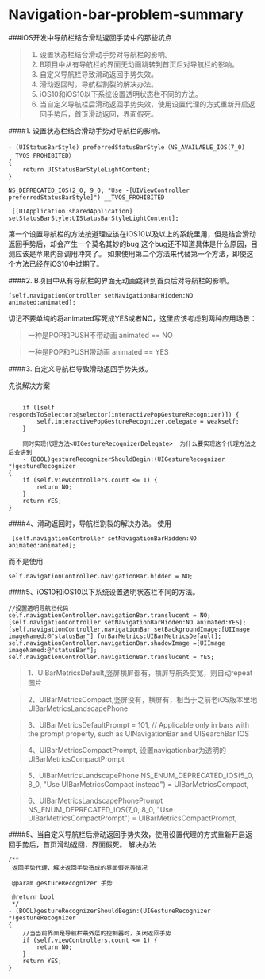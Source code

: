 # Navigation-bar-problem-summary
###iOS开发中导航栏结合滑动返回手势中的那些坑点

> 1. 设置状态栏结合滑动手势对导航栏的影响。
> 2. B项目中从有导航栏的界面无动画跳转到首页后对导航栏的影响。
> 3. 自定义导航栏导致滑动返回手势失效。
> 4. 滑动返回时，导航栏割裂的解决办法。
> 5. iOS10和iOS10以下系统设置透明状态栏不同的方法。
> 6. 当自定义导航栏后滑动返回手势失效，使用设置代理的方式重新开启返回手势后，首页滑动返回，界面假死。


####1. 设置状态栏结合滑动手势对导航栏的影响。
```
- (UIStatusBarStyle) preferredStatusBarStyle（NS_AVAILABLE_IOS(7_0) __TVOS_PROHIBITED）
{
    return UIStatusBarStyleLightContent;
}
```
```
NS_DEPRECATED_IOS(2_0, 9_0, "Use -[UIViewController preferredStatusBarStyle]") __TVOS_PROHIBITED

 [[UIApplication sharedApplication] setStatusBarStyle:UIStatusBarStyleLightContent];
```

第一个设置导航栏的方法按道理应该在iOS10以及以上的系统里用，但是结合滑动返回手势后，却会产生一个莫名其妙的bug,这个bug还不知道具体是什么原因，目测应该是苹果内部调用冲突了。
如果使用第二个方法来代替第一个方法，即使这个方法已经在iOS10中过期了。

####2. B项目中从有导航栏的界面无动画跳转到首页后对导航栏的影响。

```
[self.navigationController setNavigationBarHidden:NO animated:animated];
```
切记不要单纯的将animated写死成YES或者NO，这里应该考虑到两种应用场景：
>一种是POP和PUSH不带动画    animated == NO

>一种是POP和PUSH带动画      animated == YES

####3. 自定义导航栏导致滑动返回手势失效。

先说解决方案

```
  
    if ([self respondsToSelector:@selector(interactivePopGestureRecognizer)]) {
        self.interactivePopGestureRecognizer.delegate = weakself;
    }
    
    同时实现代理方法<UIGestureRecognizerDelegate>  为什么要实现这个代理方法之后会讲到
    - (BOOL)gestureRecognizerShouldBegin:(UIGestureRecognizer *)gestureRecognizer
{
    if (self.viewControllers.count <= 1) {
        return NO;
    }
    return YES;
}
```

####4、滑动返回时，导航栏割裂的解决办法。
使用

```
 [self.navigationController setNavigationBarHidden:NO animated:animated];
```
而不是使用

```
self.navigationController.navigationBar.hidden = NO;
```

####5、iOS10和iOS10以下系统设置透明状态栏不同的方法。
```
//设置透明导航栏代码
self.navigationController.navigationBar.translucent = NO;
[self.navigationController setNavigationBarHidden:NO animated:YES];
[self.navigationController.navigationBar setBackgroundImage:[UIImage imageNamed:@"statusBar"] forBarMetrics:UIBarMetricsDefault];
self.navigationController.navigationBar.shadowImage =[UIImage imageNamed:@"statusBar"];
self.navigationController.navigationBar.translucent = YES;
```

>1、UIBarMetricsDefault,竖屏横屏都有，横屏导航条变宽，则自动repeat图片

>2、UIBarMetricsCompact,竖屏没有，横屏有，相当于之前老iOS版本里地UIBarMetricsLandscapePhone

>3、UIBarMetricsDefaultPrompt = 101, // Applicable only in bars with the prompt property, such as UINavigationBar and UISearchBar
IOS 

>4、UIBarMetricsCompactPrompt, 设置navigationbar为透明的UIBarMetricsCompactPrompt

>5、UIBarMetricsLandscapePhone NS_ENUM_DEPRECATED_IOS(5_0, 8_0, "Use UIBarMetricsCompact instead") = UIBarMetricsCompact,

>6、UIBarMetricsLandscapePhonePrompt NS_ENUM_DEPRECATED_IOS(7_0, 8_0, "Use UIBarMetricsCompactPrompt") = UIBarMetricsCompactPrompt,

####5、当自定义导航栏后滑动返回手势失效，使用设置代理的方式重新开启返回手势后，首页滑动返回，界面假死。
解决办法

```
/**
 返回手势代理，解决返回手势造成的界面假死等情况

 @param gestureRecognizer 手势

 @return bool
 */
- (BOOL)gestureRecognizerShouldBegin:(UIGestureRecognizer *)gestureRecognizer
{
	//当当前界面是导航栏最外层的控制器时，关闭返回手势
    if (self.viewControllers.count <= 1) {
        return NO;
    }
    return YES;
}

```

